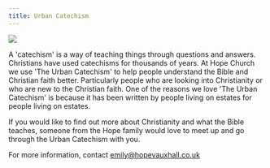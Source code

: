 ```yaml
---
title: Urban Catechism
---
```

![](blob:https://hopevauxhall.co.uk/d146f7d3-01b6-4c08-bc9b-1b29068a561c)

A 'catechism' is a way of teaching things through questions and answers. Christians have used catechisms for thousands of years. At Hope Church we use 'The Urban Catechism' to help people understand the Bible and Christian faith better. Particularly people who are looking into Christianity or who are new to the Christian faith. One of the reasons we love 'The Urban Catechism' is because it has been written by people living on estates for people living on estates.

If you would like to find out more about Christianity and what the Bible teaches, someone from the Hope family would love to meet up and go through the Urban Catechism with you. 

For more information, contact emily@hopevauxhall.co.uk 

[](mailto:info@hopevauxhall.co.uk)
